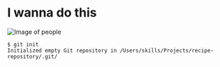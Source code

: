# I wanna do this
![Image of people](https://www.freevector.com/uploads/vector/preview/28523/Group-of-People.jpg)
```
$ git init
Initialized empty Git repository in /Users/skills/Projects/recipe-repository/.git/
```
